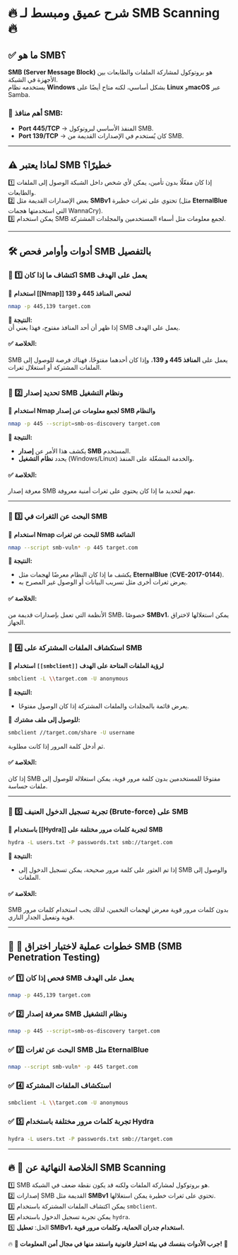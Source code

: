 # 🔥 **شرح عميق ومبسط لـ SMB Scanning** 🔥

## ✅ **ما هو SMB؟**

**SMB (Server Message Block)** هو بروتوكول لمشاركة الملفات والطابعات بين الأجهزة في الشبكة.  
يستخدمه نظام **Windows** بشكل أساسي، لكنه متاح أيضًا على **Linux** و**macOS** عبر Samba.

### 📌 **أهم منافذ SMB:**

- **Port 445/TCP** → المنفذ الأساسي لبروتوكول SMB.
- **Port 139/TCP** → كان يُستخدم في الإصدارات القديمة من SMB.

---

## ⚠️ **لماذا يعتبر SMB خطيرًا؟**

1️⃣ إذا كان مفعّلًا بدون تأمين، يمكن لأي شخص داخل الشبكة الوصول إلى الملفات والطابعات.  
2️⃣ بعض الإصدارات القديمة مثل **SMBv1** تحتوي على ثغرات خطيرة (مثل **EternalBlue** التي استخدمتها هجمات WannaCry).  
3️⃣ يمكن استخدام SMB لجمع معلومات مثل أسماء المستخدمين والمجلدات المشتركة.

---

## 🛠️ **أدوات وأوامر فحص SMB بالتفصيل**

### 🔎 **1️⃣ اكتشاف ما إذا كان SMB يعمل على الهدف**

📌 **استخدام [[Nmap]] لفحص المنافذ 445 و 139**

```bash
nmap -p 445,139 target.com
```

**🔹 النتيجة:**  
إذا ظهر أن أحد المنافذ مفتوح، فهذا يعني أن SMB يعمل على الهدف.

#### ✅ **الخلاصة:**

SMB يعمل على **المنافذ 445 و 139**، وإذا كان أحدهما مفتوحًا، فهناك فرصة للوصول إلى الملفات المشتركة أو استغلال ثغرات.

---

### 🔎 **2️⃣ تحديد إصدار SMB ونظام التشغيل**

📌 **استخدام Nmap لجمع معلومات عن إصدار SMB والنظام**

```bash
nmap -p 445 --script=smb-os-discovery target.com
```

**🔹 النتيجة:**

- يكشف هذا الأمر عن **إصدار SMB** المستخدم.
- يحدد **نظام التشغيل** (Windows/Linux) والخدمة المشغّلة على المنفذ.

#### ✅ **الخلاصة:**

معرفة إصدار SMB مهم لتحديد ما إذا كان يحتوي على ثغرات أمنية معروفة.

---

### 🔎 **3️⃣ البحث عن الثغرات في SMB**

📌 **استخدام Nmap للبحث عن ثغرات SMB الشائعة**

```bash
nmap --script smb-vuln* -p 445 target.com
```

**🔹 النتيجة:**

- يكشف ما إذا كان النظام معرضًا لهجمات مثل **EternalBlue** (**CVE-2017-0144**).
- يعرض ثغرات أخرى مثل تسريب البيانات أو الوصول غير المصرح به.

#### ✅ **الخلاصة:**

الأنظمة التي تعمل بإصدارات قديمة من SMB، خصوصًا **SMBv1**، يمكن استغلالها لاختراق الجهاز.

---

### 🔎 **4️⃣ استكشاف الملفات المشتركة على SMB**

📌 **استخدام `[[smbclient]]` لرؤية الملفات المتاحة على الهدف**

```bash
smbclient -L \\target.com -U anonymous
```

**🔹 النتيجة:**

- يعرض قائمة بالمجلدات والملفات المشتركة إذا كان الوصول مفتوحًا.

📌 **للوصول إلى ملف مشترك:**

```bash
smbclient //target.com/share -U username
```

ثم أدخل كلمة المرور إذا كانت مطلوبة.

#### ✅ **الخلاصة:**

إذا كان SMB مفتوحًا للمستخدمين بدون كلمة مرور قوية، يمكن استغلاله للوصول إلى ملفات حساسة.

---

### 🔎 **5️⃣ تجربة تسجيل الدخول العنيف (Brute-force) على SMB**

📌 **باستخدام [[Hydra]] لتجربة كلمات مرور مختلفة على SMB**

```bash
hydra -L users.txt -P passwords.txt smb://target.com
```

**🔹 النتيجة:**

- إذا تم العثور على كلمة مرور صحيحة، يمكن تسجيل الدخول إلى SMB والوصول إلى الملفات.

#### ✅ **الخلاصة:**

SMB بدون كلمات مرور قوية معرض لهجمات التخمين، لذلك يجب استخدام كلمات مرور قوية وتفعيل الجدار الناري.

---

## 🚀 **📌 خطوات عملية لاختبار اختراق SMB (SMB Penetration Testing)**

### ✅ **1️⃣ فحص إذا كان SMB يعمل على الهدف**

```bash
nmap -p 445,139 target.com
```

### ✅ **2️⃣ معرفة إصدار SMB ونظام التشغيل**

```bash
nmap -p 445 --script=smb-os-discovery target.com
```

### ✅ **3️⃣ البحث عن ثغرات SMB مثل EternalBlue**

```bash
nmap --script smb-vuln* -p 445 target.com
```

### ✅ **4️⃣ استكشاف الملفات المشتركة**

```bash
smbclient -L \\target.com -U anonymous
```

### ✅ **5️⃣ تجربة كلمات مرور مختلفة باستخدام Hydra**

```bash
hydra -L users.txt -P passwords.txt smb://target.com
```

---

## 🔥 **📌 الخلاصة النهائية عن SMB Scanning**

1️⃣ SMB هو بروتوكول لمشاركة الملفات ولكنه قد يكون نقطة ضعف في الشبكة.  
2️⃣ إصدارات SMB القديمة مثل **SMBv1** تحتوي على ثغرات خطيرة يمكن استغلالها.  
3️⃣ يمكن اكتشاف الملفات المشتركة باستخدام `smbclient`.  
4️⃣ يمكن تجربة تسجيل الدخول باستخدام `hydra`.  
5️⃣ الحل: **تعطيل SMBv1، استخدام جدران الحماية، وكلمات مرور قوية.**

🔥 **🚀 جرب الأدوات بنفسك في بيئة اختبار قانونية واستفد منها في مجال أمن المعلومات!** 🚀